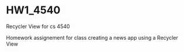 # HW1_4540
Recycler View for cs 4540

Homework assignement for class creating a news app using a Recycler View
